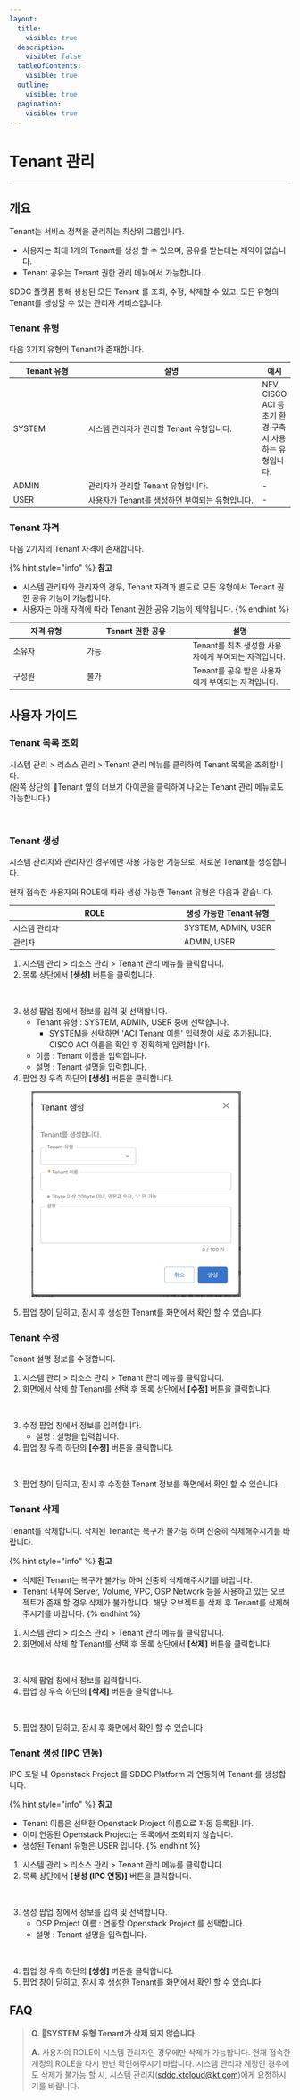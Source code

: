 ```yaml
---
layout:
  title:
    visible: true
  description:
    visible: false
  tableOfContents:
    visible: true
  outline:
    visible: true
  pagination:
    visible: true
---
```


# Tenant 관리

***

## 개요

Tenant는 서비스 정책을 관리하는 최상위 그룹입니다.

* 사용자는 최대 1개의 Tenant를 생성 할 수 있으며, 공유를 받는데는 제약이 없습니다.
* Tenant 공유는 Tenant 권한 관리 메뉴에서 가능합니다.

SDDC 플랫폼 통해 생성된 모든 Tenant 를 조회, 수정, 삭제할 수 있고, 모든 유형의 Tenant를 생성할 수 있는 관리자 서비스입니다.

### Tenant 유형

다음 3가지 유형의 Tenant가 존재합니다.

<table><thead><tr><th width="135.83595113438045">Tenant 유형</th><th width="359">설명</th><th>예시</th></tr></thead><tbody><tr><td>SYSTEM</td><td>시스템 관리자가 관리할 Tenant 유형입니다.</td><td>NFV, CISCO ACI 등 초기 환경 구축 시 사용하는 유형입니다.</td></tr><tr><td>ADMIN</td><td>관리자가 관리할 Tenant 유형입니다.</td><td>-</td></tr><tr><td>USER</td><td>사용자가 Tenant를 생성하면 부여되는 유형입니다.</td><td>-</td></tr></tbody></table>

### Tenant 자격

다음 2가지의 Tenant 자격이 존재합니다.

{% hint style="info" %}
**참고**

* 시스템 관리자와 관리자의 경우, Tenant 자격과 별도로 모든 유형에서 Tenant 권한 공유 기능이 가능합니다.&#x20;
* 사용자는 아래 자격에 따라 Tenant 권한 공유 기능이 제약됩니다.
{% endhint %}

<table><thead><tr><th width="118">자격 유형</th><th width="175.59259259259258">Tenant 권한 공유</th><th>설명</th></tr></thead><tbody><tr><td>소유자</td><td>가능</td><td>Tenant를 최초 생성한 사용자에게 부여되는 자격입니다.</td></tr><tr><td>구성원</td><td>불가</td><td>Tenant를 공유 받은 사용자에게 부여되는 자격입니다.</td></tr></tbody></table>

## 사용자 가이드

### Tenant 목록 조회

시스템 관리 > 리소스 관리 > Tenant 관리 메뉴를 클릭하여 Tenant 목록을 조회합니다.\
(왼쪽 상단의 Tenant 옆의 더보기 아이콘을 클릭하여 나오는 Tenant 관리 메뉴로도 가능합니다.)

<figure><img src="../../.gitbook/assets/스크린샷 2024-01-31 오후 3.01.07.png" alt=""><figcaption></figcaption></figure>

### Tenant 생성

시스템 관리자와 관리자인 경우에만 사용 가능한 기능으로, 새로운 Tenant를 생성합니다.

현재 접속한 사용자의 ROLE에 따라 생성 가능한 Tenant 유형은 다음과 같습니다.

<table><thead><tr><th width="292.12060301507535">ROLE</th><th>생성 가능한 Tenant 유형</th></tr></thead><tbody><tr><td>시스템 관리자</td><td>SYSTEM, ADMIN, USER</td></tr><tr><td>관리자</td><td>ADMIN, USER</td></tr></tbody></table>

1. 시스템 관리 > 리소스 관리 > Tenant 관리 메뉴를 클릭합니다.
2. 목록 상단에서 **\[생성]** 버튼을 클릭합니다.

<figure><img src="../../.gitbook/assets/스크린샷 2024-01-31 오후 3.03.26.png" alt=""><figcaption></figcaption></figure>

3. 생성 팝업 창에서 정보를 입력 및 선택합니다.
   * Tenant 유형 : SYSTEM, ADMIN, USER 중에 선택합니다.
     * SYSTEM을 선택하면 'ACI Tenant 이름' 입력창이 새로 추가됩니다. CISCO ACI 이름을 확인 후 정확하게 입력합니다.
   * 이름 : Tenant 이름을 입력합니다.
   * 설명 : Tenant 설명을 입력합니다.
4. 팝업 창 우측 하단의 **\[생성]** 버튼을 클릭합니다.

<figure><img src="../../.gitbook/assets/image (294).png" alt="" width="375"><figcaption></figcaption></figure>

5. 팝업 창이 닫히고, 잠시 후 생성한 Tenant를 화면에서 확인 할 수 있습니다.

### Tenant 수정

Tenant 설명 정보를 수정합니다.

1. 시스템 관리 > 리소스 관리 > Tenant 관리 메뉴를 클릭합니다.
2. 화면에서 삭제 할 Tenant를 선택 후 목록 상단에서 **\[수정]** 버튼을 클릭합니다.

<figure><img src="../../.gitbook/assets/스크린샷 2024-01-31 오후 3.04.35.png" alt=""><figcaption></figcaption></figure>

3. 수정 팝업 창에서 정보를 입력합니다.
   * 설명 : 설명을 입력합니다.
4. 팝업 창 우측 하단의 **\[수정]** 버튼을 클릭합니다.

<figure><img src="../../.gitbook/assets/스크린샷 2024-01-30 오후 1.41.43.png" alt=""><figcaption></figcaption></figure>

3. 팝업 창이 닫히고, 잠시 후 수정한 Tenant 정보를 화면에서 확인 할 수 있습니다.

### Tenant 삭제

Tenant를 삭제합니다. 삭제된 Tenant는 복구가 불가능 하며 신중히 삭제해주시기를 바랍니다.

{% hint style="info" %}
**참고**

* 삭제된 Tenant는 복구가 불가능 하며 신중히 삭제해주시기를 바랍니다.
* Tenant 내부에 Server, Volume, VPC, OSP Network 등을 사용하고 있는 오브젝트가 존재 할 경우 삭제가 불가합니다. 해당 오브젝트를 삭제 후 Tenant를 삭제해주시기를 바랍니다.
{% endhint %}

1. 시스템 관리 > 리소스 관리 > Tenant 관리 메뉴를 클릭합니다.
2. 화면에서 삭제 할 Tenant를 선택 후 목록 상단에서 **\[삭제]** 버튼을 클릭합니다.

<figure><img src="../../.gitbook/assets/스크린샷 2024-01-31 오후 3.04.10 (1).png" alt=""><figcaption></figcaption></figure>

3. 삭제 팝업 창에서 정보를 입력합니다.
4. 팝업 창 우측 하단의 **\[삭제]** 버튼을 클릭합니다.

<figure><img src="../../.gitbook/assets/스크린샷 2024-01-31 오후 3.04.46.png" alt=""><figcaption></figcaption></figure>

5. 팝업 창이 닫히고, 잠시 후 화면에서 확인 할 수 있습니다.

### Tenant 생성 (IPC 연동)

IPC 포털 내 Openstack Project 를 SDDC Platform 과 연동하여 Tenant 를 생성합니다.

{% hint style="info" %}
**참고**

* Tenant 이름은 선택한 Openstack Project 이름으로 자동 등록됩니다.
* 이미 연동된 Openstack Project는 목록에서 조회되지 않습니다.
* 생성된 Tenant 유형은 USER 입니다.
{% endhint %}

1. 시스템 관리 > 리소스 관리 > Tenant 관리 메뉴를 클릭합니다.
2. 목록 상단에서 **\[생성 (IPC 연동)]** 버튼을 클릭합니다.

<figure><img src="../../.gitbook/assets/스크린샷 2024-01-31 오후 3.01.37.png" alt=""><figcaption></figcaption></figure>

3. 생성 팝업 창에서 정보를 입력 및 선택합니다.
   * OSP Project 이름 : 연동할 Openstack Project 를 선택합니다.
   * 설명 : Tenant 설명을 입력합니다.

<figure><img src="../../.gitbook/assets/스크린샷 2024-01-31 오후 3.00.26.png" alt=""><figcaption></figcaption></figure>

4. 팝업 창 우측 하단의 **\[생성]** 버튼을 클릭합니다.
5. 팝업 창이 닫히고, 잠시 후 생성한 Tenant를 화면에서 확인 할 수 있습니다.

## FAQ

> **Q. SYSTEM 유형 Tenant가 삭제 되지 않습니다.**
>
> **A.** 사용자의 ROLE이 시스템 관리자인 경우에만 삭제가 가능합니다. 현재 접속한 계정의 ROLE을 다시 한번 확인해주시기 바랍니다. 시스템 관리자 계정인 경우에도 삭제가 불가능 할 시, 시스템 관리자(sddc.ktcloud@kt.com)에게 요청하시기를 바랍니다.
